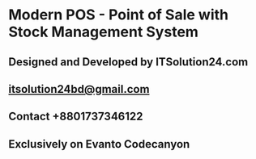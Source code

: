 # Modern POS - Point of Sale with Stock Management System

## Designed and Developed by ITSolution24.com

## itsolution24bd@gmail.com
## Contact +8801737346122


## Exclusively on Evanto Codecanyon